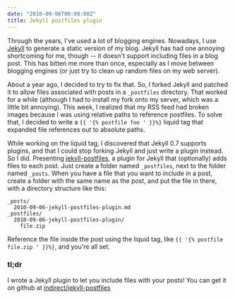 ```yaml
---
date: "2010-09-06T00:00:00Z"
title: Jekyll postfiles plugin
---
```

Through the years, I've used a lot of blogging engines. Nowadays, I use [Jekyll](http://jekyllrb.com/) to generate a static version of my blog. Jekyll has had one annoying shortcoming for me, though -- it doesn't support including files in a blog post. This has bitten me more than once, especially as I move between blogging engines (or just try to clean up random files on my web server).

About a year ago, I decided to try to fix that. So, I forked Jekyll and patched it to allow files associated with posts in a `_postfiles` directory. That worked for a while (although I had to install my fork onto my server, which was a little bit annoying). This week, I realized that my RSS feed had broken images because I was using relative paths to reference postfiles. To solve that, I decided to write a `{{ '{% postfile foo ' }}%}` liquid tag that expanded file references out to absolute paths.

While working on the liquid tag, I discovered that Jekyll 0.7 supports plugins, and that I could stop forking Jekyll and just write a plugin instead. So I did. Presenting [jekyll-postfiles](http://github.com/indirect/jekyll-postfiles), a plugin for Jekyll that (optionally) adds files to each post. Just create a folder named `_postfiles`, next to the folder named `_posts`. When you have a file that you want to include in a post, create a folder with the same name as the post, and put the file in there, with a directory structure like this:

    _posts/
      2010-09-06-jekyll-postfiles-plugin.md
    _postfiles/
      2010-09-06-jekyll-postfiles-plugin/
        file.zip

Reference the file inside the post using the liquid tag, like `{{ '{% postfile file.zip ' }}%}`, and you're all set.

### tl;dr

I wrote a Jekyll plugin to let you include files with your posts! You can get it on github at [indirect/jekyll-postfiles](http://github.com/indirect/jekyll-postfiles)